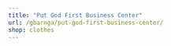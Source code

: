 ```yaml
---
title: "Put God First Business Center"
url: /gbarnga/put-god-first-business-center/
shop: clothes
---
```

